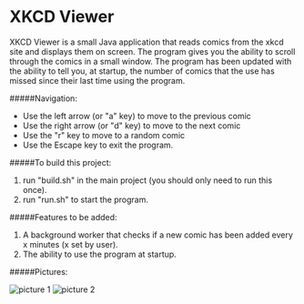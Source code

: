 # XKCD Viewer
XKCD Viewer is a small Java application that reads comics from the xkcd site and displays them on screen. The program gives you the ability to scroll through the comics in a small window.  The program has been updated with the ability to tell you, at startup, the number of comics that the use has missed since their last time using the program.

#####Navigation:
* Use the left arrow (or "a" key) to move to the previous comic
* Use the right arrow (or "d" key) to move to the next comic
* Use the "r" key to move to a random comic
* Use the Escape key to exit the program.

#####To build this project:

1. run "build.sh" in the main project (you should only need to run this once).
2. run "run.sh" to start the program.

#####Features to be added:

1. A background worker that checks if a new comic has been added every x minutes (x set by user). 
2. The ability to use the program at startup.


#####Pictures:

![picture 1](http://i.imgur.com/QxP972S.png)
![picture 2](http://i.imgur.com/14aYWAd.png)
